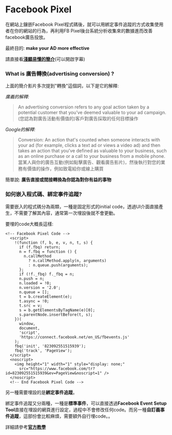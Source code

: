 # Facebook Pixel #
在網站上鑲嵌Facebook Pixel程式碼後，就可以用綁定事件追蹤的方式收集使用者在你的網站的行為，再利用FB Pixel後台系統分析收集來的數據進而改善facebook廣告投放。

最終目的: **make your AD more effective**

請直接看[**淺顯易懂的簡介**](https://www.youtube.com/watch?v=L0KIT3SM7PI)(可以開啟字幕)


### What is 廣告轉換(advertising conversion) ? ###
上面的簡介影片多次提到"轉換"這個詞，以下是它的解釋:

*廣義的解釋:*
>An advertising conversion refers to any goal action taken by a potential customer that you’ve deemed valuable to your ad campaign.
(您認為對廣告活動有價值的)客戶對廣告採取的任何目標操作

*Google的解釋:*
> Conversion: An action that's counted when someone interacts with your ad (for example, clicks a text ad or views a video ad) and then takes an action that you’ve defined as valuable to your business, such as an online purchase or a call to your business from a mobile phone.
當某人與你的廣告互動(例如點擊廣告、觀看廣告影片)，然後執行對您的業務有價值的操作，例如致電給你或線上購買

簡單說: **廣告直接或間接轉換為你認為對你有益的事物**


### 如何嵌入程式碼、綁定事件追蹤? ###
需要嵌入的程式碼分為兩類，一種是固定形式的initial code，透過UI介面直接產生，不需要了解其內容，通常第一次埋設後就不會更動。

要埋的code大概長這樣:
```
<!-- Facebook Pixel Code -->
  <script>
    !(function (f, b, e, v, n, t, s) {
      if (f.fbq) return;
      n = f.fbq = function () {
        n.callMethod
          ? n.callMethod.apply(n, arguments)
          : n.queue.push(arguments);
      };
      if (!f._fbq) f._fbq = n;
      n.push = n;
      n.loaded = !0;
      n.version = '2.0';
      n.queue = [];
      t = b.createElement(e);
      t.async = !0;
      t.src = v;
      s = b.getElementsByTagName(e)[0];
      s.parentNode.insertBefore(t, s);
    })(
      window,
      document,
      'script',
      'https://connect.facebook.net/en_US/fbevents.js'
    );
    fbq('init', '823092551515939');
    fbq('track', 'PageView');
  </script>
  <noscript>
    <img height="1" width="1" style="display: none;"
      src="https://www.facebook.com/tr?id=823092551515939&ev=PageView&noscript=1" />
  </noscript>
  <!-- End Facebook Pixel Code -->
```


另一種需要埋設的是**綁定事件追蹤**。

綁定事件追蹤又分兩種，一種是**標準事件**，可以直接透過**Facebook Event Setup Tool**直接在埋設的網頁進行設定，過程中不會修改任何code。而另一種**自訂義事件追蹤**，這部份會比較麻煩，需要額外自行埋code。。

詳細請參考[**官方教學**](https://www.facebook.com/business/learn/lessons/tips-to-create-and-install-facebook-pixel)